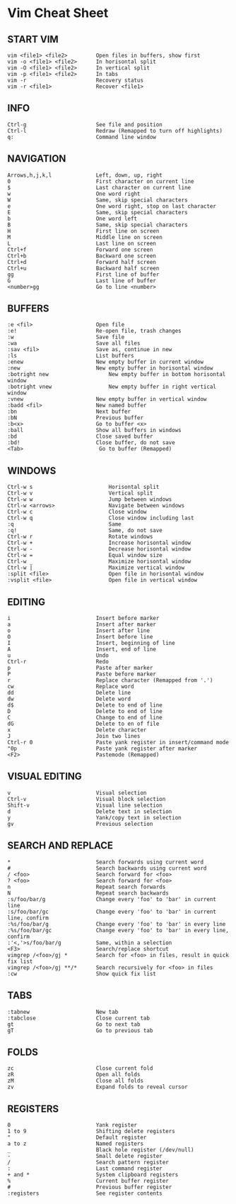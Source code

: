 # Vim Cheat Sheet

## START VIM

    vim <file1> <file2>         Open files in buffers, show first
    vim -o <file1> <file2>      In horisontal split
    vim -O <file1> <file2>      In vertical split
    vim -p <file1> <file2>      In tabs
    vim -r                      Recovery status
    vim -r <file1>              Recover <file1>
 
## INFO

    Ctrl-g                      See file and position
    Ctrl-l                      Redraw (Remapped to turn off highlights)
    q:                          Command line window
     
## NAVIGATION

    Arrows,h,j,k,l              Left, down, up, right
    0                           First character on current line
    $                           Last character on current line
    w                           One word right
    W                           Same, skip special characters
    e                           One word right, stop on last character
    E                           Same, skip special characters
    b                           One word left
    B                           Same, skip special characters
    H                           First line on screen
    M                           Middle line on screen
    L                           Last line on screen
    Ctrl+f                      Forward one screen
    Ctrl+b                      Backward one screen
    Ctrl+d                      Forward half screen
    Ctrl+u                      Backward half screen
    gg                          First line of buffer
    G                           Last line of buffer
    <number>gg                  Go to line <number>
 
## BUFFERS

    :e <fil>                    Open file
    :e!                         Re-open file, trash changes
    :w                          Save file
    :wa                         Save all files
    :sav <fil>                  Save as, continue in new
    :ls                         List buffers
    :enew                       New empty buffer in current window
    :new                        New empty buffer in horisontal window
    :botright new                   New empty buffer in bottom horisontal window
    :botright vnew                  New empty buffer in right vertical window
    :vnew                       New empty buffer in vertical window
    :badd <fil>                 New named buffer
    :bn                         Next buffer
    :bN                         Previous buffer
    :b<x>                       Go to buffer <x>
    :ball                       Show all buffers in windows
    :bd                         Close saved buffer
    :bd!                        Close buffer, do not save
    <Tab>                        Go to buffer (Remapped)
 
## WINDOWS

    Ctrl-w s                        Horisontal split
    Ctrl-w v                        Vertical split
    Ctrl-w w                        Jump between windows
    Ctrl-w <arrows>                 Navigate between windows
    Ctrl-w c                        Close window
    Ctrl-w q                        Close window including last
    :q                              Same
    :q!                             Same, do not save
    Ctrl-w r                        Rotate windows
    Ctrl-w +                        Increase horisontal window
    Ctrl-w -                        Decrease horisontal window
    Ctrl-w =                        Equal window size
    Ctrl-w _                        Maximize horisontal window
    Ctrl-w |                        Maximize vertical window
    :split <file>                   Open file in horisontal window
    :vsplit <file>                  Open file in vertical window
 
## EDITING

    i                           Insert before marker
    a                           Insert after marker
    o                           Insert after line
    O                           Insert before line
    I                           Insert, beginning of line
    A                           Insert, end of line
    u                           Undo
    Ctrl-r                      Redo
    p                           Paste after marker
    P                           Paste before marker
    r                           Replace character (Remapped from '.')
    cw                          Replace word
    dd                          Delete line
    dw                          Delete word
    d$                          Delete to end of line
    D                           Delete to end of line
    C                           Change to end of line
    dG                          Delete to en of file
    x                           Delete character
    J                           Join two lines
    Ctrl-r 0                    Paste yank register in insert/command mode
    "0p                         Paste yank register after marker
    <F2>                        Pastemode (Remapped)
    
## VISUAL EDITING

    v                           Visual selection
    Ctrl-v                      Visual block selection
    Shift-v                     Visual line selection
    d                           Delete text in selection
    y                           Yank/copy text in selection
    gv                          Previous selection
    
## SEARCH AND REPLACE

    *                           Search forwards using current word
    #                           Search backwards using current word
    / <foo>                     Search forward for <foo>
    ? <foo>                     Search forward for <foo>
    n                           Repeat search forwards
    N                           Repeat search backwards
    :s/foo/bar/g                Change every 'foo' to 'bar' in current line
    :s/foo/bar/gc               Change every 'foo' to 'bar' in current line, confirm
    :%s/foo/bar/g               Change every 'foo' to 'bar' in every line
    :%s/foo/bar/gc              Change every 'foo' to 'bar' in every line, confirm
    :'<,'>s/foo/bar/g           Same, within a selection
    <F3>                        Search/replace shortcut   
    vimgrep /<foo>/gj *         Search for <foo> in files, result in quick fix list
    vimgrep /<foo>/gj **/*      Search recursively for <foo> in files
    :cw                         Show quick fix list
 
## TABS

    :tabnew                     New tab
    :tabclose                   Close current tab
    gt                          Go to next tab
    gT                          Go to previous tab

## FOLDS

    zc                          Close current fold
    zR                          Open all folds
    zM                          Close all folds
    zv                          Expand folds to reveal cursor

## REGISTERS

    0                           Yank register
    1 to 9                      Shifting delete registers
    "                           Default register
    a to z                      Named registers
    _                           Black hole register (/dev/null)
    -                           Small delete register
    /                           Search pattern register
    :                           Last command register
    + and *                     System clipboard registers
    %                           Current buffer register
    #                           Previous buffer register
    :registers                  See register contents 
